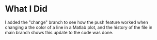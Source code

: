 # What I Did

I added the "change" branch to see how the push feature worked when changing a the color of a line in a Matlab plot, and the history of the file in main branch shows this update to the code was done. 
